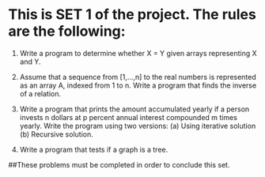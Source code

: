 # This is SET 1 of the project. The rules are the following:

1. Write a program to determine whether X = Y given arrays representing X and Y.

2. Assume that a sequence from [1,…,n] to the real numbers is represented as an array A, indexed from 1 to n. Write a program that finds the inverse of a relation.

3. Write a program that prints the amount accumulated yearly if a person invests n dollars at p percent annual interest compounded m times yearly. Write the program using two versions: (a) Using iterative solution (b) Recursive solution.

4. Write a program that tests if a graph is a tree.

##These problems must be completed in order to conclude this set.